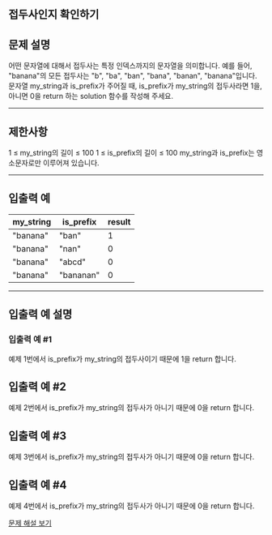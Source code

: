 ## 접두사인지 확인하기

## 문제 설명
어떤 문자열에 대해서 접두사는 특정 인덱스까지의 문자열을 의미합니다. 예를 들어, "banana"의 모든 접두사는 "b", "ba", "ban", "bana", "banan", "banana"입니다.
문자열 my_string과 is_prefix가 주어질 때, is_prefix가 my_string의 접두사라면 1을, 아니면 0을 return 하는 solution 함수를 작성해 주세요.

---

## 제한사항
1 ≤ my_string의 길이 ≤ 100
1 ≤ is_prefix의 길이 ≤ 100
my_string과 is_prefix는 영소문자로만 이루어져 있습니다.

---

## 입출력 예
| my_string | is_prefix | result |
|-----------|-----------|--------|
| "banana"  | "ban"     | 1      |
| "banana"  | "nan"     | 0      |
| "banana"  | "abcd"    | 0      |
| "banana"  | "bananan" | 0      |

---

## 입출력 예 설명

### 입출력 예 #1
예제 1번에서 is_prefix가 my_string의 접두사이기 때문에 1을 return 합니다.

## 입출력 예 #2
예제 2번에서 is_prefix가 my_string의 접두사가 아니기 때문에 0을 return 합니다.

## 입출력 예 #3
예제 3번에서 is_prefix가 my_string의 접두사가 아니기 때문에 0을 return 합니다.

## 입출력 예 #4
예제 4번에서 is_prefix가 my_string의 접두사가 아니기 때문에 0을 return 합니다.

[문제 해설 보기](./문제해설.md)
